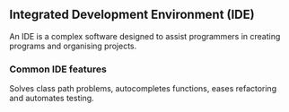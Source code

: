 ## Integrated Development Environment (IDE)

An IDE is a complex software designed to assist programmers in creating programs and organising projects.

### Common IDE features

Solves class path problems, autocompletes functions, eases refactoring and automates testing.
